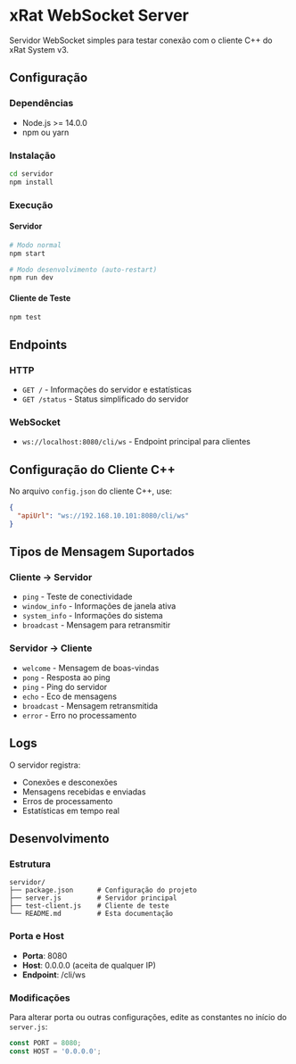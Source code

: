 # xRat WebSocket Server

Servidor WebSocket simples para testar conexão com o cliente C++ do xRat System v3.

## Configuração

### Dependências
- Node.js >= 14.0.0
- npm ou yarn

### Instalação
```bash
cd servidor
npm install
```

### Execução

#### Servidor
```bash
# Modo normal
npm start

# Modo desenvolvimento (auto-restart)
npm run dev
```

#### Cliente de Teste
```bash
npm test
```

## Endpoints

### HTTP
- `GET /` - Informações do servidor e estatísticas
- `GET /status` - Status simplificado do servidor

### WebSocket
- `ws://localhost:8080/cli/ws` - Endpoint principal para clientes

## Configuração do Cliente C++

No arquivo `config.json` do cliente C++, use:
```json
{
  "apiUrl": "ws://192.168.10.101:8080/cli/ws"
}
```

## Tipos de Mensagem Suportados

### Cliente → Servidor
- `ping` - Teste de conectividade
- `window_info` - Informações de janela ativa
- `system_info` - Informações do sistema
- `broadcast` - Mensagem para retransmitir

### Servidor → Cliente
- `welcome` - Mensagem de boas-vindas
- `pong` - Resposta ao ping
- `ping` - Ping do servidor
- `echo` - Eco de mensagens
- `broadcast` - Mensagem retransmitida
- `error` - Erro no processamento

## Logs

O servidor registra:
- Conexões e desconexões
- Mensagens recebidas e enviadas
- Erros de processamento
- Estatísticas em tempo real

## Desenvolvimento

### Estrutura
```
servidor/
├── package.json      # Configuração do projeto
├── server.js         # Servidor principal
├── test-client.js    # Cliente de teste
└── README.md         # Esta documentação
```

### Porta e Host
- **Porta**: 8080
- **Host**: 0.0.0.0 (aceita de qualquer IP)
- **Endpoint**: /cli/ws

### Modificações
Para alterar porta ou outras configurações, edite as constantes no início do `server.js`:
```javascript
const PORT = 8080;
const HOST = '0.0.0.0';
```
